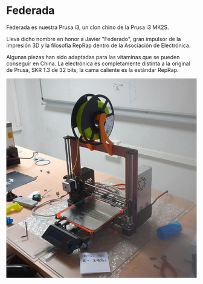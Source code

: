# Federada
Federada es nuestra Prusa i3, un clon chino de la Prusa i3 MK2S.

Lleva dicho nombre en honor a Javier "Federado", gran impulsor de la impresión 3D y la filosofía RepRap dentro de la Asociación de Electrónica.

Algunas piezas han sido adaptadas para las vitaminas que se pueden conseguir en China. La electrónica es completamente distinta a la original de Prusa, SKR 1.3 de 32 bits; la cama caliente es la estándar RepRap.


![Federada](prusa_i3/federada_2020-10-20.jpg)
